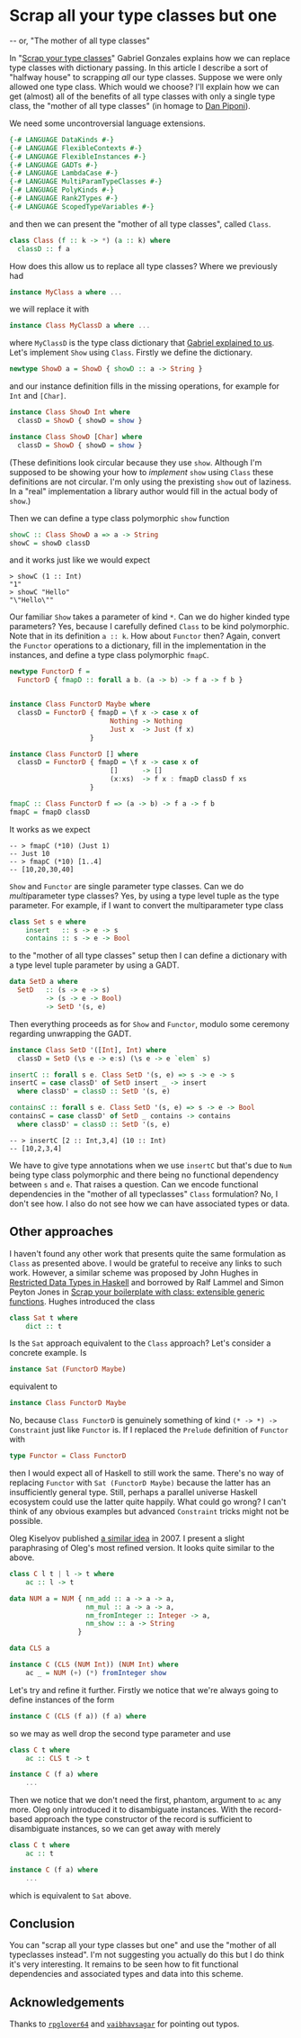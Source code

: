 # Scrap all your type classes but one

-- or, "The mother of all type classes"

In "[Scrap your type
classes](http://www.haskellforall.com/2012/05/scrap-your-type-classes.html)"
Gabriel Gonzales explains how we can replace type classes with
dictionary passing.  In this article I describe a sort of "halfway
house" to scrapping *all* our type classes.  Suppose we were only
allowed one type class.  Which would we choose?  I'll explain how we
can get (almost) all of the benefits of all type classes with only a
single type class, the "mother of all type classes" (in homage to [Dan
Piponi](http://blog.sigfpe.com/2008/12/mother-of-all-monads.html)).

We need some uncontroversial language extensions.

```haskell
{-# LANGUAGE DataKinds #-}
{-# LANGUAGE FlexibleContexts #-}
{-# LANGUAGE FlexibleInstances #-}
{-# LANGUAGE GADTs #-}
{-# LANGUAGE LambdaCase #-}
{-# LANGUAGE MultiParamTypeClasses #-}
{-# LANGUAGE PolyKinds #-}
{-# LANGUAGE Rank2Types #-}
{-# LANGUAGE ScopedTypeVariables #-}
```

and then we can present the "mother of all type classes", called
`Class`.

```haskell
class Class (f :: k -> *) (a :: k) where
  classD :: f a
```

How does this allow us to replace all type classes?  Where we
previously had

```haskell
instance MyClass a where ...
```

we will replace it with

```haskell
instance Class MyClassD a where ...
```

where `MyClassD` is the type class dictionary that [Gabriel
explained to
us](http://www.haskellforall.com/2012/05/scrap-your-type-classes.html).
Let's implement `Show` using `Class`.  Firstly we define the
dictionary.

```haskell
newtype ShowD a = ShowD { showD :: a -> String }
```

and our instance definition fills in the missing operations, for
example for `Int` and `[Char]`.

```haskell
instance Class ShowD Int where
  classD = ShowD { showD = show }

instance Class ShowD [Char] where
  classD = ShowD { showD = show }
```

(These definitions look circular because they use `show`.  Although
I'm supposed to be showing your how to *implement* `show` using
`Class` these definitions are not circular.  I'm only using the
prexisting `show` out of laziness.  In a "real" implementation a
library author would fill in the actual body of `show`.)

Then we can define a type class polymorphic `show` function

```haskell
showC :: Class ShowD a => a -> String
showC = showD classD
```

and it works just like we would expect

```
> showC (1 :: Int)
"1"
> showC "Hello"
"\"Hello\""
```

Our familiar `Show` takes a parameter of kind `*`.  Can we do higher
kinded type parameters?  Yes, because I carefully defined `Class` to
be kind polymorphic.  Note that in its definition `a :: k`.  How
about `Functor` then?  Again, convert the `Functor` operations to a
dictionary, fill in the implementation in the instances, and define a
type class polymorphic `fmapC`.

```haskell
newtype FunctorD f =
  FunctorD { fmapD :: forall a b. (a -> b) -> f a -> f b }


instance Class FunctorD Maybe where
  classD = FunctorD { fmapD = \f x -> case x of
                         Nothing -> Nothing
                         Just x  -> Just (f x)
                    }

instance Class FunctorD [] where
  classD = FunctorD { fmapD = \f x -> case x of
                         []      -> []
                         (x:xs)  -> f x : fmapD classD f xs
                    }

fmapC :: Class FunctorD f => (a -> b) -> f a -> f b
fmapC = fmapD classD
```

It works as we expect

```
-- > fmapC (*10) (Just 1)
-- Just 10
-- > fmapC (*10) [1..4]
-- [10,20,30,40]
```

`Show` and `Functor` are single parameter type classes.  Can we do
*multi*parameter type classes?  Yes, by using a type level tuple as the
type parameter.  For example, if I want to convert the multiparameter
type class

```haskell
class Set s e where
    insert   :: s -> e -> s
    contains :: s -> e -> Bool
```

to the "mother of all type classes" setup then I can define a
dictionary with a type level tuple parameter by using a GADT.

```haskell
data SetD a where
  SetD   :: (s -> e -> s)
         -> (s -> e -> Bool)
         -> SetD '(s, e)
```

Then everything proceeds as for `Show` and `Functor`, modulo some
ceremony regarding unwrapping the GADT.

```haskell
instance Class SetD '([Int], Int) where
  classD = SetD (\s e -> e:s) (\s e -> e `elem` s)

insertC :: forall s e. Class SetD '(s, e) => s -> e -> s
insertC = case classD' of SetD insert _ -> insert
  where classD' = classD :: SetD '(s, e)

containsC :: forall s e. Class SetD '(s, e) => s -> e -> Bool
containsC = case classD' of SetD _ contains -> contains
  where classD' = classD :: SetD '(s, e)
```

```
-- > insertC [2 :: Int,3,4] (10 :: Int)
-- [10,2,3,4]
```

We have to give type annotations when we use `insertC` but that's due
to `Num` being type class polymorphic and there being no functional
dependency between `s` and `e`.  That raises a question.  Can we
encode functional dependencies in the "mother of all typeclasses"
`Class` formulation?  No, I don't see how.  I also do not see how we
can have associated types or data.

## Other approaches

I haven't found any other work that presents quite the same
formulation as `Class` as presented above.  I would be grateful to
receive any links to such work.  However, a similar scheme was
proposed by John Hughes in [Restricted Data Types in
Haskell](https://www.researchgate.net/publication/2507831_Restricted_Data_Types_in_Haskell)
and borrowed by Ralf Lammel and Simon Peyton Jones in [Scrap your
boilerplate with class: extensible generic
functions](https://www.microsoft.com/en-us/research/wp-content/uploads/2016/07/gmap3.pdf).
Hughes introduced the class

```haskell
class Sat t where
    dict :: t
```

Is the `Sat` approach equivalent to the `Class` approach?  Let's consider a
concrete example.  Is

```haskell
instance Sat (FunctorD Maybe)
```

equivalent to

```haskell
instance Class FunctorD Maybe
```

No, because `Class FunctorD` is genuinely something of kind `(* -> *)
-> Constraint` just like `Functor` is. If I replaced the `Prelude`
definition of `Functor` with

```haskell
type Functor = Class FunctorD
```

then I would expect all of Haskell to still work the same.  There's no
way of replacing `Functor` with `Sat (FunctorD Maybe)` because the
latter has an insufficiently general type.  Still, perhaps a parallel
universe Haskell ecosystem could use the latter quite happily.  What
could go wrong?  I can't think of any obvious examples but advanced
`Constraint` tricks might not be possible.

Oleg Kiselyov published [a similar
idea](https://mail.haskell.org/pipermail/haskell/2007-March/019181.html)
in 2007.  I present a slight paraphrasing of Oleg's most refined
version.  It looks quite similar to the above.

```haskell
class C l t | l -> t where
    ac :: l -> t

data NUM a = NUM { nm_add :: a -> a -> a,
                   nm_mul :: a -> a -> a,
                   nm_fromInteger :: Integer -> a,
                   nm_show :: a -> String
                 }

data CLS a

instance C (CLS (NUM Int)) (NUM Int) where
    ac _ = NUM (+) (*) fromInteger show
```

Let's try and refine it further.  Firstly we notice that we're always
going to define instances of the form

```haskell
instance C (CLS (f a)) (f a) where
```

so we may as well drop the second type parameter and use

```haskell
class C t where
    ac :: CLS t -> t

instance C (f a) where
    ...
```

Then we notice that we don't need the first, phantom, argument to `ac`
any more.  Oleg only introduced it to disambiguate instances.  With
the record-based approach the type constructor of the record is
sufficient to disambiguate instances, so we can get away with merely

```haskell
class C t where
    ac :: t

instance C (f a) where
    ...
```

which is equivalent to `Sat` above.

## Conclusion

You can "scrap all your type classes but one" and use the "mother of
all typeclasses instead".  I'm not suggesting you actually do this but
I do think it's very interesting.  It remains to be seen how to fit
functional dependencies and associated types and data into this
scheme.

## Acknowledgements

Thanks to [`rpglover64`](https://www.reddit.com/user/rpglover64) and
[`vaibhavsagar`](https://www.reddit.com/user/vaibhavsagar) for
pointing out typos.
